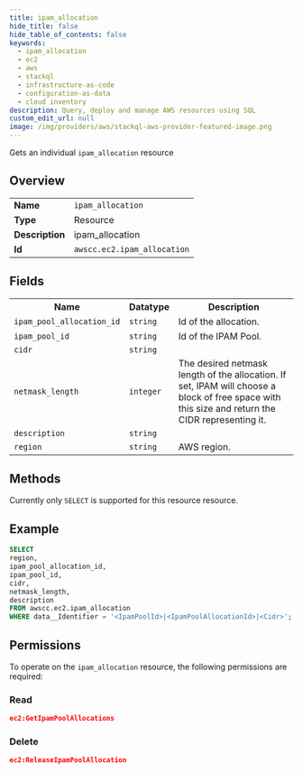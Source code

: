 ```yaml
---
title: ipam_allocation
hide_title: false
hide_table_of_contents: false
keywords:
  - ipam_allocation
  - ec2
  - aws
  - stackql
  - infrastructure-as-code
  - configuration-as-data
  - cloud inventory
description: Query, deploy and manage AWS resources using SQL
custom_edit_url: null
image: /img/providers/aws/stackql-aws-provider-featured-image.png
---
```

Gets an individual <code>ipam_allocation</code> resource

## Overview
<table><tbody>
<tr><td><b>Name</b></td><td><code>ipam_allocation</code></td></tr>
<tr><td><b>Type</b></td><td>Resource</td></tr>
<tr><td><b>Description</b></td><td>ipam_allocation</td></tr>
<tr><td><b>Id</b></td><td><code>awscc.ec2.ipam_allocation</code></td></tr>
</tbody></table>

## Fields
<table><tbody>
<tr><th>Name</th><th>Datatype</th><th>Description</th></tr>
<tr><td><code>ipam_pool_allocation_id</code></td><td><code>string</code></td><td>Id of the allocation.</td></tr>
<tr><td><code>ipam_pool_id</code></td><td><code>string</code></td><td>Id of the IPAM Pool.</td></tr>
<tr><td><code>cidr</code></td><td><code>string</code></td><td></td></tr>
<tr><td><code>netmask_length</code></td><td><code>integer</code></td><td>The desired netmask length of the allocation. If set, IPAM will choose a block of free space with this size and return the CIDR representing it.</td></tr>
<tr><td><code>description</code></td><td><code>string</code></td><td></td></tr>
<tr><td><code>region</code></td><td><code>string</code></td><td>AWS region.</td></tr>

</tbody></table>

## Methods
Currently only <code>SELECT</code> is supported for this resource resource.

## Example
```sql
SELECT
region,
ipam_pool_allocation_id,
ipam_pool_id,
cidr,
netmask_length,
description
FROM awscc.ec2.ipam_allocation
WHERE data__Identifier = '<IpamPoolId>|<IpamPoolAllocationId>|<Cidr>';
```

## Permissions

To operate on the <code>ipam_allocation</code> resource, the following permissions are required:

### Read
```json
ec2:GetIpamPoolAllocations
```

### Delete
```json
ec2:ReleaseIpamPoolAllocation
```

